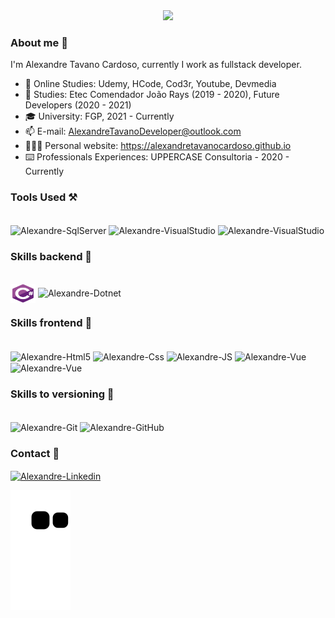 
<div align="center">
  <a href="https://github.com/alexandretavanocardoso"></a>
  <img height="180em" src="https://github-readme-stats.vercel.app/api/top-langs/?username=alexandretavanocardoso&layout=compact&langs_count=7&theme=dark"/>
</div>

### **About me** 🧑
I'm Alexandre Tavano Cardoso, currently I work as fullstack developer.

- 📗 Online Studies: Udemy, HCode, Cod3r, Youtube, Devmedia
- 📕 Studies: Etec Comendador João Rays (2019 - 2020), Future Developers (2020 - 2021)
- 🎓 University: FGP, 2021 - Currently
- 📫 E-mail: AlexandreTavanoDeveloper@outlook.com
- 👨🏾‍💻 Personal website: https://alexandretavanocardoso.github.io
- ⌨️ Professionals Experiences: UPPERCASE Consultoria - 2020 - Currently


### **Tools Used** ⚒️
<div style="display: inline_block"><br>
<img align="center" alt="Alexandre-SqlServer" height="30" width="40" src="https://cdn.jsdelivr.net/gh/devicons/devicon/icons/microsoftsqlserver/microsoftsqlserver-plain-wordmark.svg">
<img align="center" alt="Alexandre-VisualStudio" height="30" width="40" src="https://cdn.jsdelivr.net/gh/devicons/devicon/icons/visualstudio/visualstudio-plain.svg">
<img align="center" alt="Alexandre-VisualStudio" height="30" width="40" src="https://cdn.jsdelivr.net/gh/devicons/devicon/icons/vscode/vscode-original-wordmark.svg">
</div>


### **Skills backend** 🚀
<div style="display: inline_block"><br>
<img align="center" alt="Alexandre-Csharp" height="30" width="40" src="https://raw.githubusercontent.com/devicons/devicon/master/icons/csharp/csharp-original.svg">
<img align="center" alt="Alexandre-Dotnet" height="30" width="40" src="https://cdn.jsdelivr.net/gh/devicons/devicon/icons/dotnetcore/dotnetcore-original.svg">
</div>

### **Skills frontend** 🚀
<div style="display: inline_block"><br>
<img align="center" alt="Alexandre-Html5" height="30" width="40" src="https://cdn.jsdelivr.net/gh/devicons/devicon/icons/html5/html5-original-wordmark.svg">
<img align="center" alt="Alexandre-Css" height="30" width="40" src="https://cdn.jsdelivr.net/gh/devicons/devicon/icons/css3/css3-original-wordmark.svg">
<img align="center" alt="Alexandre-JS" height="30" width="40" src="https://cdn.jsdelivr.net/gh/devicons/devicon/icons/javascript/javascript-original.svg">
<img align="center" alt="Alexandre-Vue" height="30" width="40" src="https://cdn.jsdelivr.net/gh/devicons/devicon/icons/jquery/jquery-original-wordmark.svg">
<img align="center" alt="Alexandre-Vue" height="30" width="40" src="https://cdn.jsdelivr.net/gh/devicons/devicon/icons/vuejs/vuejs-original-wordmark.svg">
</div>

### **Skills to versioning** 🚀
<div style="display: inline_block"><br>
<img align="center" alt="Alexandre-Git" height="30" width="40" src="https://cdn.jsdelivr.net/gh/devicons/devicon/icons/git/git-original.svg">
<img align="center" alt="Alexandre-GitHub" height="30" width="40" src="https://cdn.jsdelivr.net/gh/devicons/devicon/icons/github/github-original-wordmark.svg">
</div>

### **Contact**  📱
<a target="_blank" href="https://www.linkedin.com/in/alexandretavano/"><img align="center" alt="Alexandre-Linkedin" height="30" width="40" src="https://cdn.jsdelivr.net/gh/devicons/devicon/icons/linkedin/linkedin-original.svg"></a>


![Snake animation](https://github.com/rafaballerini/rafaballerini/blob/output/github-contribution-grid-snake.svg)
